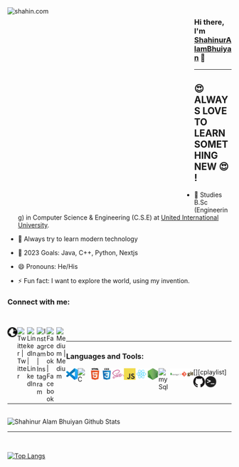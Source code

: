 <img align="left" alt="shahin.com" width="420px" height="460"  src="https://i.ibb.co/wdsGD3r/Browsing-online-bro.png" />

### Hi there, I'm [ShahinurAlamBhuiyan][website] 👋

---

## 😍 ALWAYS LOVE TO LEARN SOMETHING NEW 😍 !
- 🏫 Studies B.Sc (Engineering) in Computer Science & Engineering (C.S.E) at [United International University][uiu].

- 🌱 Always try to learn modern technology
- 🥅 2023 Goals: Java, C++, Python, Nextjs
- 😄 Pronouns: He/His
- ⚡ Fun fact: I want to explore the world, using my invention.

### Connect with me:
<br />
                
[<img align="left" alt="shahin.com" width="22px" src="https://raw.githubusercontent.com/iconic/open-iconic/master/svg/globe.svg" />][website]
[<img align="left" alt="Twitter | Twitter" width="22px" src="https://cdn.jsdelivr.net/npm/simple-icons@v3/icons/twitter.svg" />][twitter]
[<img align="left" alt="LinkedIn | LinkedIn" width="22px" src="https://cdn.jsdelivr.net/npm/simple-icons@v3/icons/linkedin.svg" />][linkedin]
[<img align="left" alt="Instagram | Instagram" width="22px" src="https://cdn.jsdelivr.net/npm/simple-icons@v3/icons/instagram.svg" />][instagram]
[<img align="left" alt="Facebook | Facebook" width="22px" src="https://cdn.jsdelivr.net/npm/simple-icons@v3/icons/facebook.svg" />][Facebook]
[<img align="left" alt="Medium | Medium" width="22px" src="https://cdn.jsdelivr.net/npm/simple-icons@v3/icons/medium.svg" />][Medium]

<br />

---

### Languages and Tools:

[<img align="left" alt="Visual Studio Code" width="26px" src="https://raw.githubusercontent.com/github/explore/80688e429a7d4ef2fca1e82350fe8e3517d3494d/topics/visual-studio-code/visual-studio-code.png" />][vscode]
[<img align="left" alt="C" width="26px" src="https://img.icons8.com/color/452/c-programming.png" />][cplaylist]
[<img align="left" alt="HTML5" width="26px" src="https://raw.githubusercontent.com/github/explore/80688e429a7d4ef2fca1e82350fe8e3517d3494d/topics/html/html.png" />][htmlplaylist]
[<img align="left" alt="CSS3" width="26px" src="https://raw.githubusercontent.com/github/explore/80688e429a7d4ef2fca1e82350fe8e3517d3494d/topics/css/css.png" />][cssplaylist]
[<img align="left" alt="Sass" width="26px" src="https://raw.githubusercontent.com/github/explore/80688e429a7d4ef2fca1e82350fe8e3517d3494d/topics/sass/sass.png" />][sassplaylist]
[<img align="left" alt="JavaScript" width="26px" src="https://raw.githubusercontent.com/github/explore/80688e429a7d4ef2fca1e82350fe8e3517d3494d/topics/javascript/javascript.png" />][jsplaylist]
[<img align="left" alt="React" width="26px" src="https://raw.githubusercontent.com/github/explore/80688e429a7d4ef2fca1e82350fe8e3517d3494d/topics/react/react.png" />][reactplaylist]
[<img align="left" alt="Node.js" width="26px" src="https://raw.githubusercontent.com/github/explore/80688e429a7d4ef2fca1e82350fe8e3517d3494d/topics/nodejs/nodejs.png" />][mongodb]
[<img align="left" alt="mySql" width="26px" src="https://upload.wikimedia.org/wikipedia/labs/8/8e/Mysql_logo.png" />][mysql]
[<img align="left" alt="MongoDB" width="26px" src="https://raw.githubusercontent.com/github/explore/80688e429a7d4ef2fca1e82350fe8e3517d3494d/topics/mongodb/mongodb.png" />][node]
[<img align="left" alt="Git" width="26px" src="https://raw.githubusercontent.com/github/explore/80688e429a7d4ef2fca1e82350fe8e3517d3494d/topics/git/git.png" />][git]
[<img align="left" alt="GitHub" width="26px" src="https://raw.githubusercontent.com/github/explore/78df643247d429f6cc873026c0622819ad797942/topics/github/github.png" />][github]
[<img align="left" alt="HTML5" width="26px" src="https://raw.githubusercontent.com/github/explore/80688e429a7d4ef2fca1e82350fe8e3517d3494d/topics/terminal/terminal.png" />][git]

<br />

<br />

---
<br />

<img width="550px" alt="Shahinur Alam Bhuiyan Github Stats"  src="https://github-readme-stats.vercel.app/api?username=ShahinurAlamBhuiyan&show_icons=true&title_color=00BFFF&icon_color=00BFFF&text_color=ffffff&bg_color=191919"/>

---
<br />

[![Top Langs](https://github-readme-stats.vercel.app/api/top-langs/?username=ShahinurAlamBhuiyan&card_width=500&title_color=00BFFF&text_color=ffffff&bg_color=191919)](https://github.com/ShahinurAlamBhuiyan/github-readme-stats)


[programming]: https://www.programming-hero.com/
[website]: https://shahinbhuiyan.web.app/
[twitter]: https://twitter.com/ShahinurAlamBh1
[linkedin]: https://www.linkedin.com/in/shahinur-alam-bhuiyan-178161211/
[instagram]: https://www.instagram.com/_shahin__bhuiyan_/
[Facebook]: https://www.facebook.com/shahin19sep/
[Medium]: https://shahinur-alam-bhuiyan01.medium.com/
[uiu]:https://www.uiu.ac.bd/

[htmlplaylist]: https://www.w3schools.com/html/
[mysql]:https://www.mysql.com/
[jsplaylist]: https://www.w3schools.com/js/js_intro.asp
[cssplaylist]: https://www.w3schools.com/css/
[reactplaylist]: https://reactjs.org/
[vscode]: https://code.visualstudio.com/
[sassplaylist]: https://sass-lang.com/
[mongodb]: https://www.mongodb.com/
[node]: https://nodejs.org/en/
[github]: http://github.com/
[git]: https://git-scm.com/
